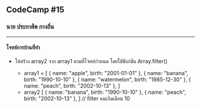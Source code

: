 ## CodeCamp #15

### นาย ประกาศิต กางถิ่น

---

#### โจทย์การบ้านที่ทำ

- ให้สร้าง array2 จาก array1 ตามที่โจทย์กำหนด โดยใช้ฟังก์ชัน Array.filter()

  - array1 = [
    { name: "apple", birth: "2001-01-01" },
    { name: "banana", birth: "1990-10-10" },
    { name: "watermelon", birth: "1985-12-30" },
    { name: "peach", birth: "2002-10-13" },
    ]
  - array2 [
    { name: "banana", birth: "1990-10-10" },
    { name: "peach", birth: "2002-10-13" },
    ] // filter คนเกิดเดือน 10

